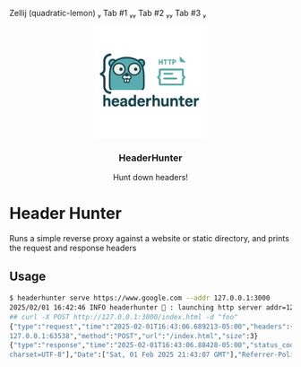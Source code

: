  Zellij (quadratic-lemon)  Tab #1  Tab #2  Tab #3 
<p align="center">
  <img alt="GoFlex Logo" src="./static/images/logo.png" height="200" />
  <h3 align="center">HeaderHunter</h3>
  <p align="center">Hunt down headers!</p>
</p>

# Header Hunter

Runs a simple reverse proxy against a website or static directory, and prints
the request and response headers

## Usage

```bash
$ headerhunter serve https://www.google.com --addr 127.0.0.1:3000
2025/02/01 16:42:46 INFO headerhunter 🫨 : launching http server addr=127.0.0.1:3000
## curl -X POST http://127.0.0.1:3000/index.html -d "foo"
{"type":"request","time":"2025-02-01T16:43:06.689213-05:00","headers":{"Accept":["*/*"],"Content-Length":["3"],"Content-Type":["application/x-www-form-urlencoded"],"User-Agent":["curl/8.7.1"]},"remote_addr":"
127.0.0.1:63538","method":"POST","url":"/index.html","size":3}
{"type":"response","time":"2025-02-01T16:43:06.88428-05:00","status_code":404,"headers":{"Alt-Svc":["h3=\":443\"; ma=2592000,h3-29=\":443\"; ma=2592000"],"Content-Length":["1571"],"Content-Type":["text/html;
charset=UTF-8"],"Date":["Sat, 01 Feb 2025 21:43:07 GMT"],"Referrer-Policy":["no-referrer"]},"method":"POST","url":"/index.html","size":1571}
```

